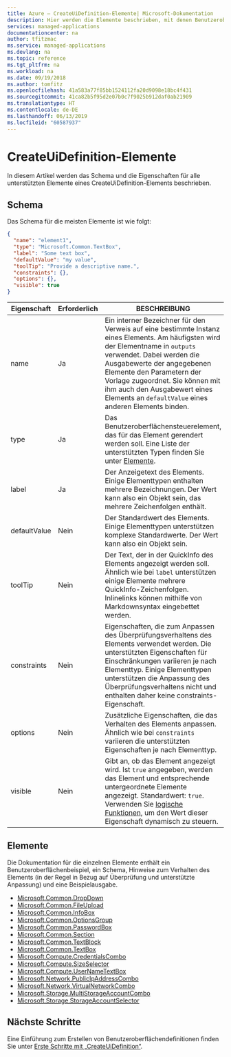 ```yaml
---
title: Azure – CreateUiDefinition-Elemente| Microsoft-Dokumentation
description: Hier werden die Elemente beschrieben, mit denen Benutzeroberflächendefinitionen für das Azure-Portal erstellt werden.
services: managed-applications
documentationcenter: na
author: tfitzmac
ms.service: managed-applications
ms.devlang: na
ms.topic: reference
ms.tgt_pltfrm: na
ms.workload: na
ms.date: 09/19/2018
ms.author: tomfitz
ms.openlocfilehash: 41a583a77f85bb1524112fa20d9098e18bc4f431
ms.sourcegitcommit: 41ca82b5f95d2e07b0c7f9025b912daf0ab21909
ms.translationtype: HT
ms.contentlocale: de-DE
ms.lasthandoff: 06/13/2019
ms.locfileid: "60587937"
---
```

# <a name="createuidefinition-elements"></a>CreateUiDefinition-Elemente
In diesem Artikel werden das Schema und die Eigenschaften für alle unterstützten Elemente eines CreateUiDefinition-Elements beschrieben. 

## <a name="schema"></a>Schema

Das Schema für die meisten Elemente ist wie folgt:

```json
{
  "name": "element1",
  "type": "Microsoft.Common.TextBox",
  "label": "Some text box",
  "defaultValue": "my value",
  "toolTip": "Provide a descriptive name.",
  "constraints": {},
  "options": {},
  "visible": true
}
```

| Eigenschaft | Erforderlich | BESCHREIBUNG |
| -------- | -------- | ----------- |
| name | Ja | Ein interner Bezeichner für den Verweis auf eine bestimmte Instanz eines Elements. Am häufigsten wird der Elementname in `outputs` verwendet. Dabei werden die Ausgabewerte der angegebenen Elemente den Parametern der Vorlage zugeordnet. Sie können mit ihm auch den Ausgabewert eines Elements an `defaultValue` eines anderen Elements binden. |
| type | Ja | Das Benutzeroberflächensteuerelement, das für das Element gerendert werden soll. Eine Liste der unterstützten Typen finden Sie unter [Elemente](#elements). |
| label | Ja | Der Anzeigetext des Elements. Einige Elementtypen enthalten mehrere Bezeichnungen. Der Wert kann also ein Objekt sein, das mehrere Zeichenfolgen enthält. |
| defaultValue | Nein | Der Standardwert des Elements. Einige Elementtypen unterstützen komplexe Standardwerte. Der Wert kann also ein Objekt sein. |
| toolTip | Nein | Der Text, der in der QuickInfo des Elements angezeigt werden soll. Ähnlich wie bei `label` unterstützen einige Elemente mehrere QuickInfo-Zeichenfolgen. Inlinelinks können mithilfe von Markdownsyntax eingebettet werden.
| constraints | Nein | Eigenschaften, die zum Anpassen des Überprüfungsverhaltens des Elements verwendet werden. Die unterstützten Eigenschaften für Einschränkungen variieren je nach Elementtyp. Einige Elementtypen unterstützen die Anpassung des Überprüfungsverhaltens nicht und enthalten daher keine constraints-Eigenschaft. |
| options | Nein | Zusätzliche Eigenschaften, die das Verhalten des Elements anpassen. Ähnlich wie bei `constraints` variieren die unterstützten Eigenschaften je nach Elementtyp. |
| visible | Nein | Gibt an, ob das Element angezeigt wird. Ist `true` angegeben, werden das Element und entsprechende untergeordnete Elemente angezeigt. Standardwert: `true`. Verwenden Sie [logische Funktionen](create-uidefinition-functions.md#logical-functions), um den Wert dieser Eigenschaft dynamisch zu steuern.

## <a name="elements"></a>Elemente

Die Dokumentation für die einzelnen Elemente enthält ein Benutzeroberflächenbeispiel, ein Schema, Hinweise zum Verhalten des Elements (in der Regel in Bezug auf Überprüfung und unterstützte Anpassung) und eine Beispielausgabe.

- [Microsoft.Common.DropDown](microsoft-common-dropdown.md)
- [Microsoft.Common.FileUpload](microsoft-common-fileupload.md)
- [Microsoft.Common.InfoBox](microsoft-common-infobox.md)
- [Microsoft.Common.OptionsGroup](microsoft-common-optionsgroup.md)
- [Microsoft.Common.PasswordBox](microsoft-common-passwordbox.md)
- [Microsoft.Common.Section](microsoft-common-section.md)
- [Microsoft.Common.TextBlock](microsoft-common-textblock.md)
- [Microsoft.Common.TextBox](microsoft-common-textbox.md)
- [Microsoft.Compute.CredentialsCombo](microsoft-compute-credentialscombo.md)
- [Microsoft.Compute.SizeSelector](microsoft-compute-sizeselector.md)
- [Microsoft.Compute.UserNameTextBox](microsoft-compute-usernametextbox.md)
- [Microsoft.Network.PublicIpAddressCombo](microsoft-network-publicipaddresscombo.md)
- [Microsoft.Network.VirtualNetworkCombo](microsoft-network-virtualnetworkcombo.md)
- [Microsoft.Storage.MultiStorageAccountCombo](microsoft-storage-multistorageaccountcombo.md)
- [Microsoft.Storage.StorageAccountSelector](microsoft-storage-storageaccountselector.md)

## <a name="next-steps"></a>Nächste Schritte
Eine Einführung zum Erstellen von Benutzeroberflächendefinitionen finden Sie unter [Erste Schritte mit „CreateUiDefinition“](create-uidefinition-overview.md).
